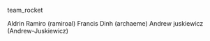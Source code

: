team_rocket

Aldrin Ramiro (ramiroal)
Francis Dinh (archaeme)
Andrew juskiewicz (Andrew-Juskiewicz)

